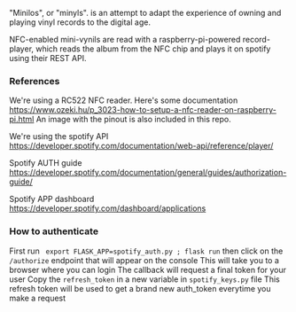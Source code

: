 "Minilos", or "minyls". is an attempt to adapt the experience of owning and playing vinyl records to the digital age.

NFC-enabled mini-vynils are read with a raspberry-pi-powered record-player, which reads the album from the NFC chip and plays it on spotify using their REST API.


### References

We're using a RC522 NFC reader. Here's some documentation https://www.ozeki.hu/p_3023-how-to-setup-a-nfc-reader-on-raspberry-pi.html An image with the pinout is also included in this repo.

We're using the spotify API https://developer.spotify.com/documentation/web-api/reference/player/

Spotify AUTH guide https://developer.spotify.com/documentation/general/guides/authorization-guide/

Spotify APP dashboard https://developer.spotify.com/dashboard/applications

### How to authenticate

First run ` export FLASK_APP=spotify_auth.py ; flask run` 
then click on the `/authorize` endpoint that will appear on the console 
This will take you to a browser where you can login
The callback will request a final token for your user
Copy the `refresh_token` in a new variable in `spotify_keys.py` file
This refresh token will be used to get a brand new auth_token everytime you make a request 


